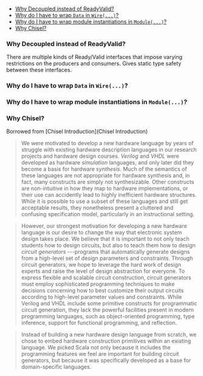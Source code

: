 * [Why Decoupled instead of ReadyValid?](#why-decoupled-instead-of-readyvalid)
* [Why do I have to wrap `Data` in `Wire(...)`?](#why-do-i-have-to-wrap-data-in-wire)
* [Why do I have to wrap module instantiations in `Module(...)`?](#why-do-i-have-to-wrap-module-instantiations-in-module)
* [Why Chisel?](#why-chisel)

### Why Decoupled instead of ReadyValid?

There are multiple kinds of Ready/Valid interfaces that impose varying restrictions on the producers and consumers. Gives static type safety between these interfaces.

### Why do I have to wrap `Data` in `Wire(...)`?
### Why do I have to wrap module instantiations in `Module(...)`?
### Why Chisel?

Borrowed from [Chisel Introduction](Chisel Introduction)

>We were motivated to develop a new hardware language by years of
struggle with existing hardware description languages in our research
projects and hardware design courses.  _Verilog_ and _VHDL_ were developed
as hardware _simulation_ languages, and only later did they become
a basis for hardware _synthesis_.  Much of the semantics of these
languages are not appropriate for hardware synthesis and, in fact,
many constructs are simply not synthesizable.  Other constructs are
non-intuitive in how they map to hardware implementations, or their
use can accidently lead to highly inefficient hardware structures.
While it is possible to use a subset of these languages and still get
acceptable results, they nonetheless present a cluttered and confusing
specification model, particularly in an instructional setting.

>However, our strongest motivation for developing a new hardware
language is our desire to change the way that electronic system design
takes place.  We believe that it is important to not only teach
students how to design circuits, but also to teach them how to design
*circuit generators* ---programs that automatically generate
designs from a high-level set of design parameters and constraints.
Through circuit generators, we hope to leverage the hard work of
design experts and raise the level of design abstraction for everyone.
To express flexible and scalable circuit construction, circuit
generators must employ sophisticated programming techniques to make
decisions concerning how to best customize their output circuits
according to high-level parameter values and constraints.  While
Verilog and VHDL include some primitive constructs for programmatic
circuit generation, they lack the powerful facilities present in
modern programming languages, such as object-oriented programming,
type inference, support for functional programming, and reflection.

>Instead of building a new hardware design language from scratch, we
chose to embed hardware construction primitives within an existing
language.  We picked Scala not only because it includes the
programming features we feel are important for building circuit
generators, but because it was specifically developed as a base for
domain-specific languages.